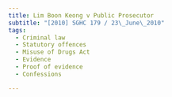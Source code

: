 ```yaml
---
title: Lim Boon Keong v Public Prosecutor
subtitle: "[2010] SGHC 179 / 23\_June\_2010"
tags:
  - Criminal law
  - Statutory offences
  - Misuse of Drugs Act
  - Evidence
  - Proof of evidence
  - Confessions

---
```


